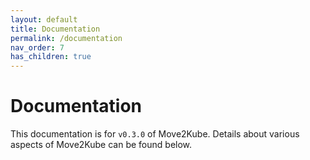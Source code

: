```yaml
---
layout: default
title: Documentation
permalink: /documentation
nav_order: 7
has_children: true
---
```


# Documentation

This documentation is for `v0.3.0` of Move2Kube.
Details about various aspects of Move2Kube can be found below.

